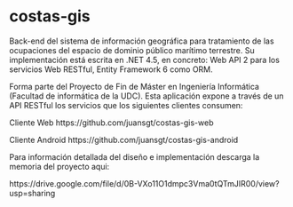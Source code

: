 # costas-gis
Back-end del sistema de información geográfica para tratamiento de
las ocupaciones del espacio de dominio público marítimo terrestre. Su implementación está escrita en .NET 4.5, en concreto: Web API 2 para los servicios Web RESTful, Entity Framework 6 como ORM.
<p></p>
Forma parte del Proyecto de Fin de Máster en Ingeniería Informática (Facultad de informática de la UDC). Esta aplicación expone a través de un API RESTful los servicios que los siguientes clientes consumen:
<p></p>
Cliente Web https://github.com/juansgt/costas-gis-web
<p></p>
Cliente Android https://github.com/juansgt/costas-gis-android
<p></p>
Para información detallada del diseño e implementación descarga la memoria del proyecto aqui: 
<p></p>
https://drive.google.com/file/d/0B-VXo11O1dmpc3Vma0tQTmJIR00/view?usp=sharing
